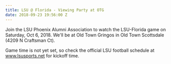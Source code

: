 ```yaml
---
title: LSU @ Florida - Viewing Party at OTG
date: 2018-09-23 19:56:00 Z
---
```


Join the LSU Phoenix Alumni Association to watch the LSU-Florida game on Saturday, Oct 6, 2018. We'll be at Old Town Gringos in Old Town Scottsdale (4209 N Craftsman Ct). 

Game time is not yet set, so check the official LSU football schedule at www.lsusports.net for kickoff time.


